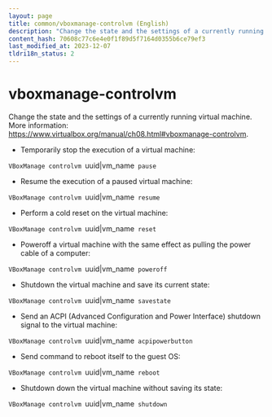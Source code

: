 ```yaml
---
layout: page
title: common/vboxmanage-controlvm (English)
description: "Change the state and the settings of a currently running virtual machine."
content_hash: 70608c77c6e4e0f1f89d5f7164d0355b6ce79ef3
last_modified_at: 2023-12-07
tldri18n_status: 2
---
```

# vboxmanage-controlvm

Change the state and the settings of a currently running virtual machine.
More information: <https://www.virtualbox.org/manual/ch08.html#vboxmanage-controlvm>.

- Temporarily stop the execution of a virtual machine:

`VBoxManage controlvm `<span class="tldr-var badge badge-pill bg-dark-lm bg-white-dm text-white-lm text-dark-dm font-weight-bold">uuid|vm_name</span>` pause`

- Resume the execution of a paused virtual machine:

`VBoxManage controlvm `<span class="tldr-var badge badge-pill bg-dark-lm bg-white-dm text-white-lm text-dark-dm font-weight-bold">uuid|vm_name</span>` resume`

- Perform a cold reset on the virtual machine:

`VBoxManage controlvm `<span class="tldr-var badge badge-pill bg-dark-lm bg-white-dm text-white-lm text-dark-dm font-weight-bold">uuid|vm_name</span>` reset`

- Poweroff a virtual machine with the same effect as pulling the power cable of a computer:

`VBoxManage controlvm `<span class="tldr-var badge badge-pill bg-dark-lm bg-white-dm text-white-lm text-dark-dm font-weight-bold">uuid|vm_name</span>` poweroff`

- Shutdown the virtual machine and save its current state:

`VBoxManage controlvm `<span class="tldr-var badge badge-pill bg-dark-lm bg-white-dm text-white-lm text-dark-dm font-weight-bold">uuid|vm_name</span>` savestate`

- Send an ACPI (Advanced Configuration and Power Interface) shutdown signal to the virtual machine:

`VBoxManage controlvm `<span class="tldr-var badge badge-pill bg-dark-lm bg-white-dm text-white-lm text-dark-dm font-weight-bold">uuid|vm_name</span>` acpipowerbutton`

- Send command to reboot itself to the guest OS:

`VBoxManage controlvm `<span class="tldr-var badge badge-pill bg-dark-lm bg-white-dm text-white-lm text-dark-dm font-weight-bold">uuid|vm_name</span>` reboot`

- Shutdown down the virtual machine without saving its state:

`VBoxManage controlvm `<span class="tldr-var badge badge-pill bg-dark-lm bg-white-dm text-white-lm text-dark-dm font-weight-bold">uuid|vm_name</span>` shutdown`
